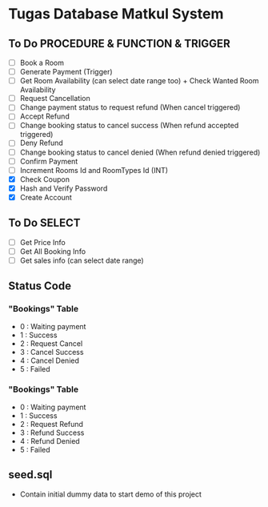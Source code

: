 # Tugas Database Matkul System

## To Do PROCEDURE & FUNCTION & TRIGGER
- [ ] Book a Room
- [ ] Generate Payment (Trigger)
- [ ] Get Room Availability (can select date range too) + Check Wanted Room Availability
- [ ] Request Cancellation
- [ ] Change payment status to request refund (When cancel triggered)
- [ ] Accept Refund 
- [ ] Change booking status to cancel success (When refund accepted triggered)
- [ ] Deny Refund 
- [ ] Change booking status to cancel denied (When refund denied triggered)
- [ ] Confirm Payment
- [ ] Increment Rooms Id and RoomTypes Id (INT)
- [x] Check Coupon
- [x] Hash and Verify Password
- [x] Create Account

## To Do SELECT
- [ ] Get Price Info
- [ ] Get All Booking Info
- [ ] Get sales info (can select date range)

## Status Code
### "Bookings" Table
- 0 : Waiting payment
- 1 : Success
- 2 : Request Cancel
- 3 : Cancel Success
- 4 : Cancel Denied
- 5 : Failed

### "Bookings" Table
- 0 : Waiting payment
- 1 : Success
- 2 : Request Refund
- 3 : Refund Success
- 4 : Refund Denied
- 5 : Failed

## seed.sql
- Contain initial dummy data to start demo of this project
